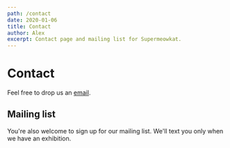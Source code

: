 ```yaml
---
path: /contact
date: 2020-01-06
title: Contact
author: Alex
excerpt: Contact page and mailing list for Supermeowkat.
---
```


# Contact

Feel free to drop us an [email](mailto:alexalexyang@gmail.com).

## Mailing list

You're also welcome to sign up for our mailing list. We'll text you only when we have an exhibition.

